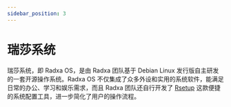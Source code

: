 ```yaml
---
sidebar_position: 3
---
```


# 瑞莎系统

瑞莎系统，即 Radxa OS，是由 Radxa 团队基于 Debian Linux 发行版自主研发的一套开源操作系统。Radxa OS 不仅集成了众多外设和实用的系统软件，能满足日常的办公、学习和娱乐需求，而且 Radxa 团队还自行开发了 [Rsetup](./rsetup) 这款便捷的系统配置工具，进一步简化了用户的操作流程。

<DocCardList />
